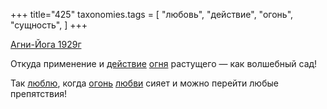 +++
title="425"
taxonomies.tags = [
 "любовь",
 "действие",
 "огонь",
 "сущность",
]
+++

[Агни-Йога 1929г](/agni/1929)

Откуда применение и [действие](/tags/действие) [огня](/tags/огонь) растущего — как волшебный сад!   

Так [люблю](/tags/любовь), когда [огонь](/tags/огонь) [любви](/tags/любовь) сияет и можно перейти любые препятствия!
